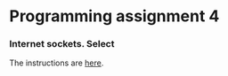 # Programming assignment 4
### Internet sockets. Select
The instructions are [here](https://docs.google.com/document/d/1jyY1Aa5wvhwyVZeDMxJrmS1Y88oLyQ9KJReR4IH_q2A/edit?usp=sharing).

